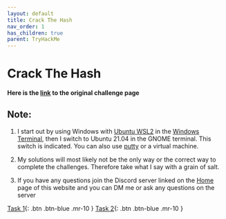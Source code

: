 ```yaml
---
layout: default
title: Crack The Hash
nav_order: 1
has_children: true
parent: TryHackMe
---
```


# Crack The Hash 
**Here is the [link](https://tryhackme.com/room/crackthehash) to the original challenge page**


## Note:
1. I start out by using Windows with [Ubuntu WSL2](https://ubuntu.com/wsl) in the [Windows Terminal](https://www.microsoft.com/en-us/p/windows-terminal/9n0dx20hk701?activetab=pivot:overviewtab), then I switch to Ubuntu 21.04 in the GNOME terminal. This switch is indicated. You can also use [putty](https://putty.org/) or a virtual machine. 

2. My solutions will most likely not be the only way or the correct way to complete the challenges. Therefore take what I say with a grain of salt. 

3. If you have any questions join the Discord server linked on the [Home](https://https://twinston-66.github.io/HackThePlanet/) page of this website and you can DM me or ask any questions on the server

[Task 1](https://twinston-66.github.io/HackThePlanet/TryHackMe/CrackTheHash/Task1){: .btn .btn-blue .mr-10 }                  [Task 2](https://twinston-66.github.io/HackThePlanet/Wargames/OverTheWire/Bandit/Bandit11){: .btn .btn-blue .mr-10 }


